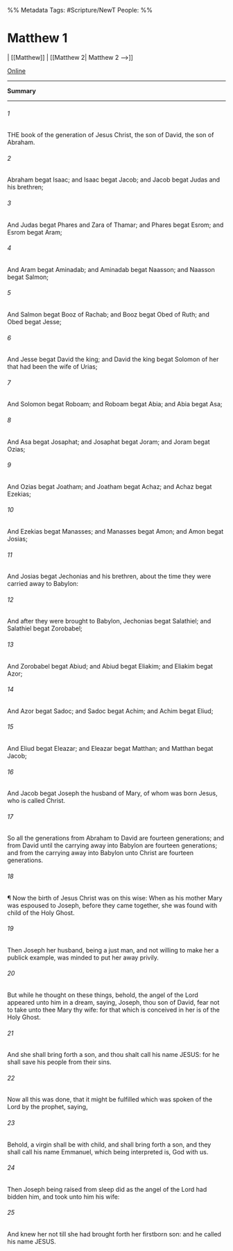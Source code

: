 %% Metadata
Tags: #Scripture/NewT
People: 
%%
# Matthew 1
 | [[Matthew]] | [[Matthew 2| Matthew 2 -->]]

[Online](https://churchofjesuschrist.org/study/scriptures/nt/matt/1?lang=eng)

---
__Summary__



---
###### 1
THE book of the generation of Jesus Christ, the son of David, the son of Abraham.
###### 2
Abraham begat Isaac; and Isaac begat Jacob; and Jacob begat Judas and his brethren;
###### 3
And Judas begat Phares and Zara of Thamar; and Phares begat Esrom; and Esrom begat Aram;
###### 4
And Aram begat Aminadab; and Aminadab begat Naasson; and Naasson begat Salmon;
###### 5
And Salmon begat Booz of Rachab; and Booz begat Obed of Ruth; and Obed begat Jesse;
###### 6
And Jesse begat David the king; and David the king begat Solomon of her that had been the wife of Urias;
###### 7
And Solomon begat Roboam; and Roboam begat Abia; and Abia begat Asa;
###### 8
And Asa begat Josaphat; and Josaphat begat Joram; and Joram begat Ozias;
###### 9
And Ozias begat Joatham; and Joatham begat Achaz; and Achaz begat Ezekias;
###### 10
And Ezekias begat Manasses; and Manasses begat Amon; and Amon begat Josias;
###### 11
And Josias begat Jechonias and his brethren, about the time they were carried away to Babylon:
###### 12
And after they were brought to Babylon, Jechonias begat Salathiel; and Salathiel begat Zorobabel;
###### 13
And Zorobabel begat Abiud; and Abiud begat Eliakim; and Eliakim begat Azor;
###### 14
And Azor begat Sadoc; and Sadoc begat Achim; and Achim begat Eliud;
###### 15
And Eliud begat Eleazar; and Eleazar begat Matthan; and Matthan begat Jacob;
###### 16
And Jacob begat Joseph the husband of Mary, of whom was born Jesus, who is called Christ.
###### 17
So all the generations from Abraham to David are fourteen generations; and from David until the carrying away into Babylon are fourteen generations; and from the carrying away into Babylon unto Christ are fourteen generations.
###### 18
¶ Now the birth of Jesus Christ was on this wise: When as his mother Mary was espoused to Joseph, before they came together, she was found with child of the Holy Ghost.
###### 19
Then Joseph her husband, being a just man, and not willing to make her a publick example, was minded to put her away privily.
###### 20
But while he thought on these things, behold, the angel of the Lord appeared unto him in a dream, saying, Joseph, thou son of David, fear not to take unto thee Mary thy wife: for that which is conceived in her is of the Holy Ghost.
###### 21
And she shall bring forth a son, and thou shalt call his name JESUS: for he shall save his people from their sins.
###### 22
Now all this was done, that it might be fulfilled which was spoken of the Lord by the prophet, saying,
###### 23
Behold, a virgin shall be with child, and shall bring forth a son, and they shall call his name Emmanuel, which being interpreted is, God with us.
###### 24
Then Joseph being raised from sleep did as the angel of the Lord had bidden him, and took unto him his wife:
###### 25
And knew her not till she had brought forth her firstborn son: and he called his name JESUS.



